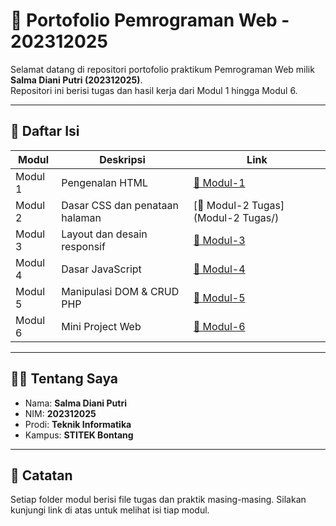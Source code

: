 # 📘 Portofolio Pemrograman Web - 202312025

Selamat datang di repositori portofolio praktikum Pemrograman Web milik **Salma Diani Putri (202312025)**.  
Repositori ini berisi tugas dan hasil kerja dari Modul 1 hingga Modul 6.

---

## 📂 Daftar Isi

| Modul | Deskripsi | Link |
|-------|-----------|------|
| Modul 1 | Pengenalan HTML | [📁 Modul-1](Modul-1/) |
| Modul 2 | Dasar CSS dan penataan halaman | [📁 Modul-2 Tugas](Modul-2 Tugas/) |
| Modul 3 | Layout dan desain responsif | [📁 Modul-3](Modul-3/) |
| Modul 4 | Dasar JavaScript | [📁 Modul-4](Modul-4/) |
| Modul 5 | Manipulasi DOM & CRUD PHP | [📁 Modul-5](Modul-5/) |
| Modul 6 | Mini Project Web | [📁 Modul-6](Modul-6/) |

---

## 🙋‍♀️ Tentang Saya
- Nama: **Salma Diani Putri**
- NIM: **202312025**
- Prodi: **Teknik Informatika**
- Kampus: **STITEK Bontang**

---

## 📌 Catatan
Setiap folder modul berisi file tugas dan praktik masing-masing. Silakan kunjungi link di atas untuk melihat isi tiap modul.

